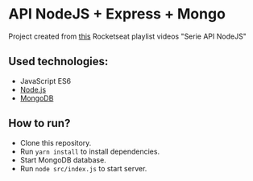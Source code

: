 # API NodeJS + Express + Mongo

Project created from [this](https://www.youtube.com/playlist?list=PL85ITvJ7FLoiXVwHXeOsOuVppGbBzo2dp) Rocketseat playlist videos "Serie API NodeJS"

## Used technologies:
- JavaScript ES6
- [Node.js](https://nodejs.org/)
- [MongoDB](https://www.mongodb.com/)

## How to run?
- Clone this repository.
- Run `yarn install` to install dependencies.
- Start MongoDB database.
- Run `node src/index.js` to start server.

